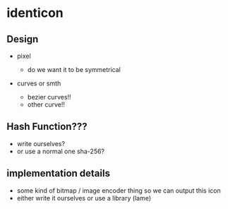 # identicon

## Design

- pixel
    - do we want it to be symmetrical

- curves or smth
    - bezier curves!!
    - other curve!!


## Hash Function???

- write ourselves?
- or use a normal one sha-256?


## implementation details

- some kind of bitmap / image encoder thing so we can output this icon
- either write it ourselves or use a library (lame)
